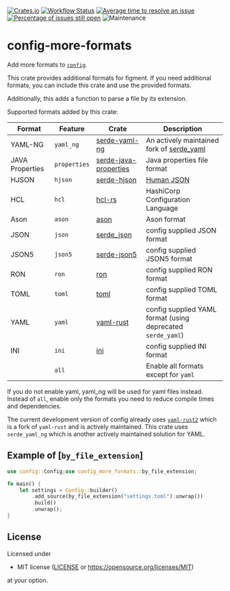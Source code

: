 [![Crates.io](https://img.shields.io/crates/v/config-more-formats.svg)](https://crates.io/crates/config-more-formats)
[![Workflow Status](https://github.com/z0ne-dev/config-more-formats/workflows/main/badge.svg)](https://github.com/z0ne-dev/config-more-formats/actions?query=workflow%3A%22main%22)
[![Average time to resolve an issue](https://isitmaintained.com/badge/resolution/z0ne-dev/config-more-formats.svg)](https://isitmaintained.com/project/z0ne-dev/config-more-formats "Average time to resolve an issue")
[![Percentage of issues still open](https://isitmaintained.com/badge/open/z0ne-dev/config-more-formats.svg)](https://isitmaintained.com/project/z0ne-dev/config-more-formats "Percentage of issues still open")
![Maintenance](https://img.shields.io/badge/maintenance-passively--maintained-yellowgreen.svg)

# config-more-formats

Add more formats to [`config`](https://crates.io/crates/config).

This crate provides additional formats for figment.
If you need additional formats, you can include this crate and use the provided formats.

Additionally, this adds a function to parse a file by its extension.

Supported formats added by this crate:

| Format          | Feature      | Crate                                                                   | Description                                                                      |
|-----------------|--------------|-------------------------------------------------------------------------|----------------------------------------------------------------------------------|
| YAML-NG         | `yaml_ng`    | [serde-yaml-ng](https://crates.io/crates/serde_yaml_ng)                 | An actively maintained fork of [serde_yaml](https://crates.io/crates/serde_yaml) |
| JAVA Properties | `properties` | [serde-java-properties](https://crates.io/crates/serde_java_properties) | Java properties file format                                                      |
| HJSON           | `hjson`      | [serde-hjson](https://crates.io/crates/serde_hjson)                     | [Human JSON](https://hjson.github.io/)                                           |
| HCL             | `hcl`        | [hcl-rs](https://crates.io/crates/hcl)                                  | HashiCorp Configuration Language                                                 |
| Ason            | `ason`       | [ason](https://crates.io/crates/ason)                                   | Ason format                                                                      |
| JSON            | `json`       | [serde_json](https://crates.io/crates/serde_json)                       | config supplied JSON format                                                      |
| JSON5           | `json5`      | [serde-json5](https://crates.io/crates/serde_json5)                     | config supplied JSON5 format                                                     |
| RON             | `ron`        | [ron](https://crates.io/crates/ron)                                     | config supplied RON format                                                       |
| TOML            | `toml`       | [toml](https://crates.io/crates/toml)                                   | config supplied TOML format                                                      |
| YAML            | `yaml`       | [yaml-rust](https://crates.io/crates/yaml-rust)                         | config supplied YAML format (using deprecated `serde_yaml`)                      |
| INI             | `ini`        | [ini](https://crates.io/crates/ini)                                     | config supplied INI format                                                       |
|                 | `all`        |                                                                         | Enable all formats except for `yaml`                                             |

If you do not enable yaml, yaml_ng will be used for yaml files instead.
Instead of `all`, enable only the formats you need to reduce compile times and dependencies.

The current development version of config already uses [`yaml-rust2`](https://crates.io/crates/yaml-rust2)
which is a fork of `yaml-rust` and is actively maintained.
This crate uses `serde_yaml_ng` which is another actively maintained solution for YAML.

## Example of [`by_file_extension`]

```rust
use config::Config;use config_more_formats::by_file_extension;

fn main() {
    let settings = Config::builder()
        .add_source(by_file_extension("settings.toml").unwrap())
        .build()
        .unwrap();
}
```

## License

Licensed under
* MIT license ([LICENSE](LICENSE) or https://opensource.org/licenses/MIT)

at your option.
